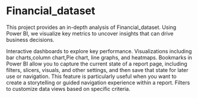 # Financial_dataset
This project provides an in-depth analysis of Financial_dataset. Using Power BI, we visualize key metrics to uncover insights that can drive business decisions.

Interactive dashboards to explore key performance.
Visualizations including bar charts,column chart,Pie chart, line graphs, and heatmaps.
Bookmarks in Power BI allow you to capture the current state of a report page, including filters, slicers, visuals, and other settings, and then save that state for later use or navigation. This feature is particularly useful when you want to create a storytelling or guided navigation experience within a report.
Filters to customize data views based on specific criteria.
